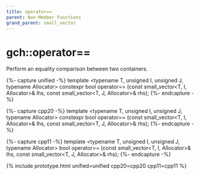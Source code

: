 ```yaml
---
title: operator==
parent: Non-Member Functions
grand_parent: small_vector
---
```


# gch::operator==

Perform an equality comparison between two containers.

{%- capture unified -%}
template <typename T, unsigned I, unsigned J, typename Allocator&gt;
<span class="cpp20">constexpr</span>
bool
operator== (const small_vector<T, I, Allocator&gt;& lhs,
            const small_vector<T, J, Allocator&gt;& rhs);
{%- endcapture -%}

{%- capture cpp20 -%}
template <typename T, unsigned I, unsigned J, typename Allocator>
constexpr
bool
operator== (const small_vector<T, I, Allocator>& lhs,
            const small_vector<T, J, Allocator>& rhs);
{%- endcapture -%}

{%- capture cpp11 -%}
template <typename T, unsigned I, unsigned J, typename Allocator>
bool
operator== (const small_vector<T, I, Allocator>& lhs,
            const small_vector<T, J, Allocator>& rhs);
{%- endcapture -%}

{% include prototype.html unified=unified cpp20=cpp20 cpp11=cpp11 %}
